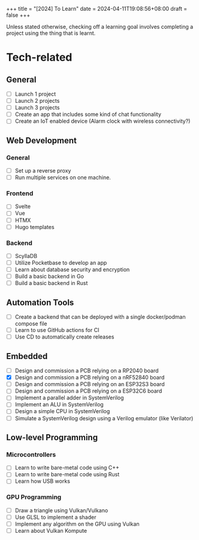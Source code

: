 +++
title = "[2024] To Learn"
date = 2024-04-11T19:08:56+08:00
draft = false
+++

Unless stated otherwise, checking off a learning goal involves completing a project using the thing that is learnt.
# Tech-related
## General

- [ ] Launch 1 project
- [ ] Launch 2 projects
- [ ] Launch 3 projects
- [ ] Create an app that includes some kind of chat functionality
- [ ] Create an IoT enabled device (Alarm clock with wireless connectivity?)
## Web Development
### General

- [ ] Set up a reverse proxy
- [ ] Run multiple services on one machine.
### Frontend

- [ ] Svelte
- [ ] Vue
- [ ] HTMX
- [ ] Hugo templates
### Backend

- [ ] ScyllaDB
- [ ] Utilize Pocketbase to develop an app
- [ ] Learn about database security and encryption
- [ ] Build a basic backend in Go
- [ ] Build a basic backend in Rust
## Automation Tools

- [ ] Create a backend that can be deployed with a single docker/podman compose file
- [ ] Learn to use GitHub actions for CI
- [ ] Use CD to automatically create releases
## Embedded

- [ ] Design and commission a PCB relying on a RP2040 board
- [x] Design and commission a PCB relying on a nRF52840 board
- [ ] Design and commission a PCB relying on an ESP32S3 board
- [ ] Design and commission a PCB relying on a ESP32C6 board
- [ ] Implement a parallel adder in SystemVerilog
- [ ] Implement an ALU in SystemVerilog
- [ ] Design a simple CPU in SystemVerilog
- [ ] Simulate a SystemVerilog design using a Verilog emulator (like Verilator)
## Low-level Programming
### Microcontrollers

- [ ] Learn to write bare-metal code using C++
- [ ] Learn to write bare-metal code using Rust
- [ ] Learn how USB works
### GPU Programming

- [ ] Draw a triangle using Vulkan/Vulkano
- [ ] Use GLSL to implement a shader
- [ ] Implement any algorithm on the GPU using Vulkan
- [ ] Learn about Vulkan Kompute